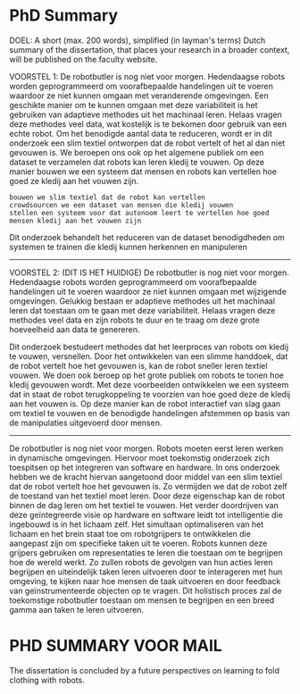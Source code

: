 # PhD Summary

DOEL:
A short (max. 200 words), simplified (in layman's terms) Dutch summary of the dissertation, that places your research in a broader context, will be published on the faculty website.

VOORSTEL 1:
De robotbutler is nog niet voor morgen. Hedendaagse robots worden geprogrammeerd om voorafbepaalde handelingen uit te voeren waardoor ze niet kunnen omgaan met veranderende omgevingen. Een geschikte manier om te kunnen omgaan met deze variabiliteit is het gebruiken van adaptieve methodes uit het machinaal leren. Helaas vragen deze methodes veel data, wat kostelijk is te bekomen door gebruik van een echte robot. Om het benodigde aantal data te reduceren, wordt er in dit onderzoek een slim textiel ontworpen dat de robot vertelt of het al dan niet gevouwen is. We beroepen ons ook op het algemene publiek om een dataset te verzamelen dat robots kan leren kledij te vouwen. Op deze manier bouwen we een systeem dat mensen en robots kan vertellen hoe goed ze kledij aan het vouwen zijn. 

    bouwen we slim textiel dat de robot kan vertellen 
    crowdsourcen we een dataset van mensen die kledij vouwen
    stellen een systeem voor dat autonoom leert te vertellen hoe goed mensen kledij aan het vouwen zijn


Dit onderzoek behandelt het reduceren van de dataset benodigdheden om systemen te trainen die kledij kunnen herkennen en manipuleren


---------------------

VOORSTEL 2: (DIT IS HET HUIDIGE)
De robotbutler is nog niet voor morgen. Hedendaagse robots worden geprogrammeerd om voorafbepaalde handelingen uit te voeren waardoor ze niet kunnen omgaan met wijzigende omgevingen. Gelukkig bestaan er adaptieve methodes uit het machinaal leren dat toestaan om te gaan met deze variabiliteit. Helaas vragen deze methodes veel data en zijn robots te duur en te traag om deze grote hoeveelheid aan data te genereren.  

Dit onderzoek bestudeert methodes dat het leerproces van robots om kledij te vouwen, versnellen. Door het ontwikkelen van een slimme handdoek, dat de robot vertelt hoe het gevouwen is, kan de robot sneller leren textiel vouwen. We doen ook beroep op het grote publiek om robots te tonen hoe kledij gevouwen wordt. Met deze voorbeelden ontwikkelen we een systeem dat in staat de robot terugkoppeling te voorzien van hoe goed deze de kledij aan het vouwen is. Op deze manier kan de robot interactief van slag gaan om textiel te vouwen en de benodigde handelingen afstemmen op basis van de manipulaties uitgevoerd door mensen.  

---------------------
De robotbutler is nog niet voor morgen. Robots moeten eerst leren werken in dynamische omgevingen. Hiervoor moet toekomstig onderzoek zich toespitsen op het integreren van software en hardware. In ons onderzoek hebben we de kracht hiervan aangetoond door middel van een slim textiel dat de robot vertelt hoe het gevouwen is. Zo vermijden we dat de robot zelf de toestand van het textiel moet leren. Door deze eigenschap kan de robot binnen de dag leren om het textiel te vouwen.
Het verder doordrijven van deze geïntegreerde visie op hardware en software leidt tot intelligentie die ingebouwd is in het lichaam zelf. Het simultaan optimaliseren van het lichaam en het brein staat toe om robotgrijpers te ontwikkelen die aangepast zijn om specifieke taken uit te voeren. Robots kunnen deze grijpers gebruiken om representaties te leren die toestaan om te begrijpen hoe de wereld werkt. Zo zullen robots de gevolgen van hun acties leren begrijpen en uiteindelijk taken leren uitvoeren door te interageren met hun omgeving, te kijken naar hoe mensen de taak uitvoeren en door feedback van geïnstrumenteerde objecten op te vragen. 
Dit holistisch proces zal de toekomstige robotbutler toestaan om mensen te begrijpen en een breed gamma aan taken te leren uitvoeren. 

# PHD SUMMARY VOOR MAIL

The dissertation is concluded by a future perspectives on learning to fold clothing with robots. 
